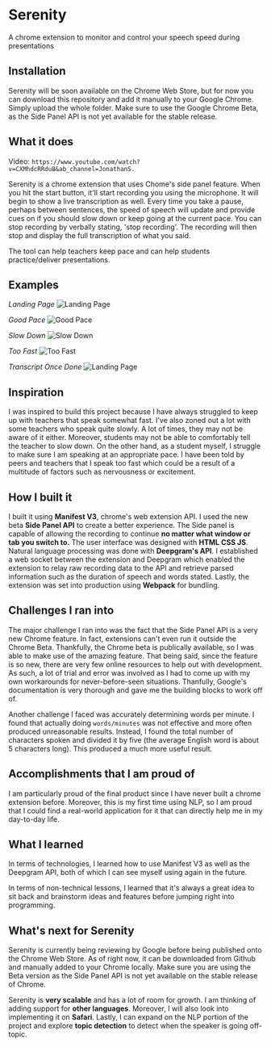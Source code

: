 # Serenity
A chrome extension to monitor and control your speech speed during presentations

## Installation
Serenity will be soon available on the Chrome Web Store, but for now you can download this repository and add it manually to your Google Chrome. Simply upload the whole folder. Make sure to use the Google Chrome Beta, as the Side Panel API is not yet available for the stable release.

## What it does

Video: `https://www.youtube.com/watch?v=CXMhdcRRdu8&ab_channel=JonathanS.`

Serenity is a chrome extension that uses Chome's side panel feature. When you hit the start button, it'll start recording you using the microphone. It will begin to show a live transcription as well. Every time you take a pause, perhaps between sentences, the speed of speech will update and provide cues on if you should slow down or keep going at the current pace. You can stop recording by verbally stating,  'stop recording'. The recording will then stop and display the full transcription of what you said.

The tool can help teachers keep pace and can help students practice/deliver presentations.

## Examples
*Landing Page*
![Landing Page](https://cdn.discordapp.com/attachments/928022919337103393/1138345269335949332/pic1.jpg)

*Good Pace*
![Good Pace](https://cdn.discordapp.com/attachments/928022919337103393/1138345269608599592/pic2.jpg)

*Slow Down*
![Slow Down](https://cdn.discordapp.com/attachments/928022919337103393/1138345268992032819/pic5.jpg)

*Too Fast*
![Too Fast](https://cdn.discordapp.com/attachments/928022919337103393/1138345268597751920/pic4.jpg)

*Transcript Once Done*
![Landing Page](https://cdn.discordapp.com/attachments/928022919337103393/1138345268266418267/pic3.jpg)


## Inspiration
I was inspired to build this project because I have always struggled to keep up with teachers that speak somewhat fast. I've also zoned out a lot with some teachers who speak quite slowly. A lot of times, they may not be aware of it either. Moreover, students may not be able to comfortably tell the teacher to slow down. On the other hand, as a student myself, I struggle to make sure I am speaking at an appropriate pace. I have been told by peers and teachers that I speak too fast which could be a result of a multitude of factors such as nervousness or excitement.

## How I built it
I built it using **Manifest V3**, chrome's web extension API. I used the new beta **Side Panel API** to create a better experience. The Side panel is capable of allowing the recording to continue **no matter what window or tab you switch to.** The user interface was designed with **HTML CSS JS**. Natural language processing was done with **Deepgram's API**. I established a web socket between the extension and Deepgram which enabled the extension to relay raw recording data to the API and retrieve parsed information such as the duration of speech and words stated. Lastly, the extension was set into production using **Webpack** for bundling.

## Challenges I ran into
The major challenge I ran into was the fact that the Side Panel API is a very new Chrome feature. In fact, extensions can't even run it outside the Chrome Beta. Thankfully, the Chrome beta is publically available, so I was able to make use of the amazing feature. That being said, since the feature is so new, there are very few online resources to help out with development. As such, a lot of trial and error was involved as I had to come up with my own workarounds for never-before-seen situations. Thanfully, Google's documentation is very thorough and gave me the building blocks to work off of.

Another challenge I faced was accurately determining words per minute. I found that actually doing `words/minutes` was not effective and more often produced unreasonable results. Instead, I found the total number of characters spoken and divided it by five (the average English word is about 5 characters long). This produced a much more useful result.

## Accomplishments that I am proud of
I am particularly proud of the final product since I have never built a chrome extension before. Moreover, this is my first time using NLP, so I am proud that I could find a real-world application for it that can directly help me in my day-to-day life.

## What I learned
In terms of technologies, I learned how to use Manifest V3 as well as the Deepgram API, both of which I can see myself using again in the future.

In terms of non-technical lessons, I learned that it's always a great idea to sit back and brainstorm ideas and features before jumping right into programming.

## What's next for Serenity
Serenity is currently being reviewing by Google before being published onto the Chrome Web Store. As of right now, it can be downloaded from Github and manually added to your Chrome locally. Make sure you are using the Beta version as the Side Panel API is not yet available on the stable release of Chrome.

Serenity is **very scalable** and has a lot of room for growth. I am thinking of adding support for **other languages**. Moreover, I will also look into implementing it on **Safari**. Lastly, I can expand on the NLP portion of the project and explore **topic detection** to detect when the speaker is going off-topic.

